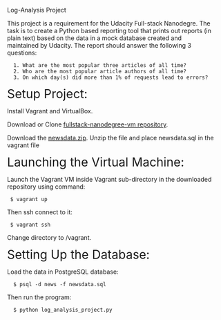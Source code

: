 <span style = "font-size: 3em;"><ul>Log-Analysis Project</span>

  This project is a requirement for the Udacity Full-stack Nanodegre. The task is to create a Python based
  reporting tool that prints out reports (in plain text) based on the data in a mock database created and maintained by Udacity. 
  The report should answer the following 3 questions:

      1. What are the most popular three articles of all time?
      2. Who are the most popular article authors of all time?
      3. On which day(s) did more than 1% of requests lead to errors?

<span style = "font-size: 2em;">Setup Project:</span>

  Install Vagrant and VirtualBox.

  Download or Clone [fullstack-nanodegree-vm repository](https://github.com/udacity/fullstack-nanodegree-vm).

  Download the [newsdata.zip](https://d17h27t6h515a5.cloudfront.net/topher/2016/August/57b5f748_newsdata/newsdata.zip). 
  Unzip the file and place newsdata.sql in the vagrant file


<span style = "font-size: 2em;">Launching the Virtual Machine:</span>

  Launch the Vagrant VM inside Vagrant sub-directory in the downloaded repository using command:
  
     $ vagrant up

  Then ssh connect to it:
  
     $ vagrant ssh

  Change directory to /vagrant.

<span style = "font-size: 2em;">Setting Up the Database:</span>

  Load the data in PostgreSQL database:

      $ psql -d news -f newsdata.sql

  Then run the program:

      $ python log_analysis_project.py
